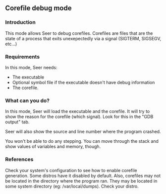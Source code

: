 ## Corefile debug mode

### Introduction

This mode allows Seer to debug corefiles. Corefiles are files that are the state of a process that exits unexepectedly
via a signal (SIGTERM, SIGSEGV, etc...)

### Requirements
In this mode, Seer needs:

* The executable
* Optional symbol file if the executable doesn't have debug information
* The corefile.

### What can you do?
In this mode, Seer will load the executable and the corefile. It will try to show the reason for the corefile (which signal).
Look for this in the "GDB output" tab.

Seer will also show the source and line number where the program crashed.

You won't be able to do any stepping. You can move through the stack and show values of variables and memory, though.

### References

Check your system's configuration to see how to enable corefile generation. Some distros have it disabled by default.
Also, corefiles may not be located in the directory where the program ran. They may be located in some system directory (eg:
/var/local/dumps). Check your distro.


